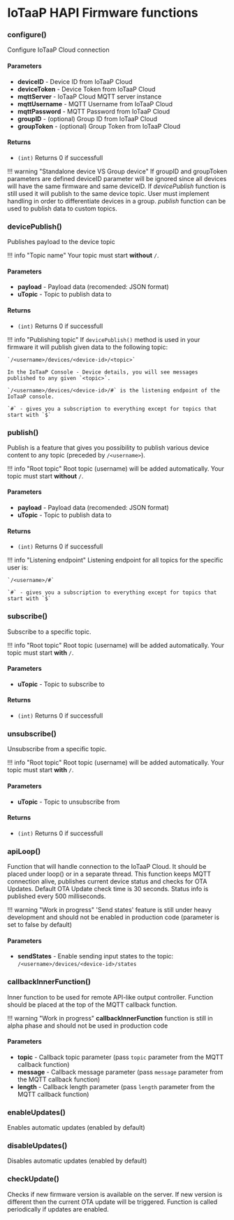 # IoTaaP HAPI Firmware functions

### configure()
Configure IoTaaP Cloud connection
#### Parameters

 - **deviceID** - Device ID from IoTaaP Cloud
 - **deviceToken** - Device Token from IoTaaP Cloud
 - **mqttServer** - IoTaaP Cloud MQTT server instance
 - **mqttUsername** - MQTT Username from IoTaaP Cloud
 - **mqttPassword** - MQTT Password from IoTaaP Cloud
 - **groupID** - (optional) Group ID from IoTaaP Cloud
 - **groupToken** - (optional) Group Token from IoTaaP Cloud

#### Returns
- `(int)` Returns 0 if successfull

!!! warning "Standalone device VS Group device"
    If groupID and groupToken parameters are defined deviceID parameter will be ignored since all devices will have the same firmware and same deviceID. If *devicePublish* function is still used it will publish to the same device topic. User must implement handling in order to differentiate devices in a group. *publish* function can be
    used to publish data to custom topics.

### devicePublish()
Publishes payload to the device topic

!!! info "Topic name"
    Your topic must start **without** `/`.

#### Parameters

- **payload** - Payload data (recomended: JSON format)
- **uTopic** - Topic to publish data to

#### Returns
- `(int)` Returns 0 if successfull

!!! info "Publishing topic"
    If `devicePublish()` method is used in your firmware it will publish given data to the following topic:

    `/<username>/devices/<device-id>/<topic>`

    In the IoTaaP Console - Device details, you will see messages published to any given `<topic>`.

    `/<username>/devices/<device-id>/#` is the listening endpoint of the IoTaaP console.

    `#` - gives you a subscription to everything except for topics that start with `$`

### publish()
Publish is a feature that gives you possibility to publish various device content to any topic (preceded by `/<username>`).

!!! info "Root topic"
    Root topic (username) will be added automatically. Your topic must start **without** `/`.

#### Parameters

- **payload** - Payload data (recomended: JSON format)
- **uTopic** - Topic to publish data to

#### Returns
- `(int)` Returns 0 if successfull

!!! info "Listening endpoint"
    Listening endpoint for all topics for the specific user is:

    `/<username>/#`

    `#` - gives you a subscription to everything except for topics that start with `$`

### subscribe()
Subscribe to a specific topic. 

!!! info "Root topic"
    Root topic (username) will be added automatically. Your topic must start **with** `/`.

#### Parameters

- **uTopic** - Topic to subscribe to

#### Returns
- `(int)` Returns 0 if successfull

### unsubscribe()
Unsubscribe from a specific topic. 

!!! info "Root topic"
    Root topic (username) will be added automatically. Your topic must start **with** `/`.

#### Parameters

- **uTopic** - Topic to unsubscribe from

#### Returns
- `(int)` Returns 0 if successfull

### apiLoop()
Function that will handle connection to the IoTaaP Cloud. It should be placed under loop() or in a separate thread.
This function keeps MQTT connection alive, publishes current device status and checks for OTA Updates. Default OTA Update check time is 30 seconds. Status info is published every 500 milliseconds.

!!! warning "Work in progress"
    'Send states' feature is still under heavy development and should not be enabled in production code (parameter is set to false by default)

#### Parameters

- **sendStates** - Enable sending input states to the topic: `/<username>/devices/<device-id>/states`

### callbackInnerFunction()
Inner function to be used for remote API-like output controller. Function should be placed at the top of the MQTT callback function.

!!! warning "Work in progress"
    **callbackInnerFunction** function is still in alpha phase and should not be used in production code

#### Parameters

- **topic** - Callback topic parameter (pass `topic` parameter from the MQTT callback function)
- **message** - Callback message parameter (pass `message` parameter from the MQTT callback function)
- **length** - Callback length parameter (pass `length` parameter from the MQTT callback function)

### enableUpdates()
Enables automatic updates (enabled by default)

### disableUpdates()
Disables automatic updates (enabled by default)

### checkUpdate()
Checks if new firmware version is available on the server.
If new version is different then the current OTA update will be triggered. Function is called
periodically if updates are enabled.

